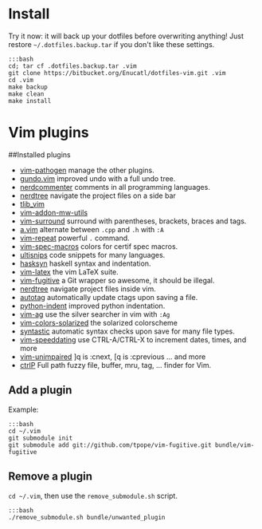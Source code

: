 # Install
Try it now: it will back up your dotfiles before overwriting anything!
Just restore `~/.dotfiles.backup.tar` if you don't like these settings.

    :::bash
    cd; tar cf .dotfiles.backup.tar .vim
    git clone https://bitbucket.org/Enucatl/dotfiles-vim.git .vim
    cd .vim
    make backup  
    make clean
    make install


# Vim plugins
##Installed plugins

- [vim-pathogen](https://github.com/tpope/vim-pathogen) manage the other
  plugins.
- [gundo.vim](https://github.com/sjl/gundo.vim) improved undo with a full
  undo tree.
- [nerdcommenter](https://github.com/scrooloose/nerdcommenter) comments in
  all programming languages.
- [nerdtree](https://github.com/scrooloose/nerdtree) navigate the project
  files on a side bar
- [tlib\_vim](https://github.com/tomtom/tlib_vim)
- [vim-addon-mw-utils](https://github.com/MarcWeber/vim-addon-mw-utils)
- [vim-surround](https://github.com/tpope/vim-surround) surround with
  parentheses, brackets, braces and tags.
- [a.vim](https://github.com/vim-scripts/a.vim) alternate between `.cpp` and
  `.h` with `:A`
- [vim-repeat](https://github.com/tpope/vim-repeat) powerful `.` command.
- [vim-spec-macros](https://bitbucket.org/Enucatl/vim-spec-macros) colors for certif
  spec macros.
- [ultisnips](git://github.com/Enucatl/ultisnips) code snippets for many
  languages.
- [hasksyn](https://github.com/travitch/hasksyn) haskell syntax and
  indentation.
- [vim-latex](git://github.com/Enucatl/vim-latex) the vim LaTeX suite.
- [vim-fugitive](git://github.com/tpope/vim-fugitive) a Git wrapper so
  awesome, it should be illegal.
- [nerdtree](https://github.com/scrooloose/nerdtree) navigate project files
  inside vim.
- [autotag](https://github.com/vim-scripts/AutoTag) automatically update
  ctags upon saving a file.
- [python-indent](https://github.com/gotgenes/vim-yapif) improved python
  indentation.
- [vim-ag](https://github.com/rking/ag.vim) use the silver searcher in vim with `:Ag`
- [vim-colors-solarized](https://github.com/altercation/vim-colors-solarized) the solarized colorscheme
- [syntastic](https://github.com/scrooloose/syntastic) automatic syntax
  checks upon save for many file types.
- [vim-speeddating](https://github.com/tpope/vim-speeddating) use CTRL-A/CTRL-X to increment dates, times, and more
- [vim-unimpaired](https://github.com/tpope/vim-unimpaired) ]q is :cnext, [q
  is :cprevious ... and more
- [ctrlP](http://kien.github.io/ctrlp.vim/) Full path fuzzy file, buffer, mru, tag, ... finder for Vim.


## Add a plugin
Example:

    :::bash
    cd ~/.vim
    git submodule init
    git submodule add git://github.com/tpope/vim-fugitive.git bundle/vim-fugitive

## Remove a plugin
`cd ~/.vim`, then use the `remove_submodule.sh` script.

    :::bash
    ./remove_submodule.sh bundle/unwanted_plugin
